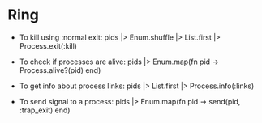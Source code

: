 # Ring

* To kill using :normal exit:
   pids |> Enum.shuffle |> List.first |> Process.exit(:kill)

* To check if processes are alive:
   pids |> Enum.map(fn pid -> Process.alive?(pid) end)

* To get info about process links:
	 pids |> List.first |> Process.info(:links)

* To send signal to a process:
	 pids |> Enum.map(fn pid -> send(pid, :trap_exit) end)



